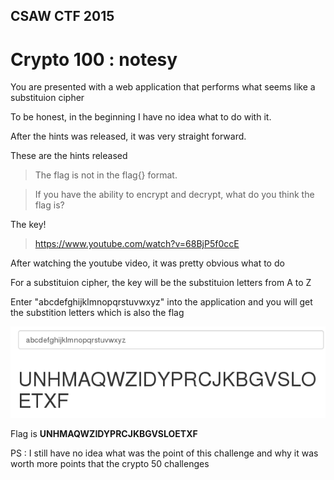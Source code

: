 ## CSAW CTF 2015
# Crypto 100 : notesy

You are presented with a web application that performs what seems like a substituion cipher

To be honest, in the beginning I have no idea what to do with it.

After the hints was released, it was very straight forward.

These are the hints released

> The flag is not in the flag{} format.

> If you have the ability to encrypt and decrypt, what do you think the flag is?

The key!

> https://www.youtube.com/watch?v=68BjP5f0ccE

After watching the youtube video, it was pretty obvious what to do

For a substituion cipher, the key will be the substituion letters from A to Z

Enter "abcdefghijklmnopqrstuvwxyz" into the application and you will get the substition letters which is also the flag

![01](img/01.png)

Flag is **UNHMAQWZIDYPRCJKBGVSLOETXF**

PS : I still have no idea what was the point of this challenge and why it was worth more points that the crypto 50 challenges